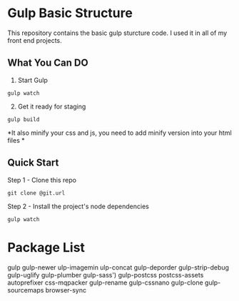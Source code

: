 # Gulp Basic Structure
This repository contains the basic gulp sturcture code. I used it in all of my front end projects.

## What You Can DO

1) Start Gulp
```
gulp watch
```
2) Get it ready for staging
```
gulp build
```
*It also minify your css and js, you need to add minify version into your html files *


## Quick Start
Step 1 - Clone this repo
```
git clone @git.url
```
Step 2 - Install the project's node dependencies
```
gulp watch
```

# Package List

gulp
gulp-newer
ulp-imagemin
ulp-concat
gulp-deporder
gulp-strip-debug
gulp-uglify
gulp-plumber
gulp-sass')
gulp-postcss
postcss-assets
autoprefixer
css-mqpacker
gulp-rename
gulp-cssnano
gulp-clone
gulp-sourcemaps
browser-sync
